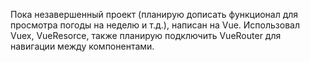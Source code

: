 Пока незавершенный проект (планирую дописать функционал для просмотра погоды на неделю и т.д.), написан на Vue. Использовал Vuex, VueResorce, также планирую подключить VueRouter для навигации между компонентами.
